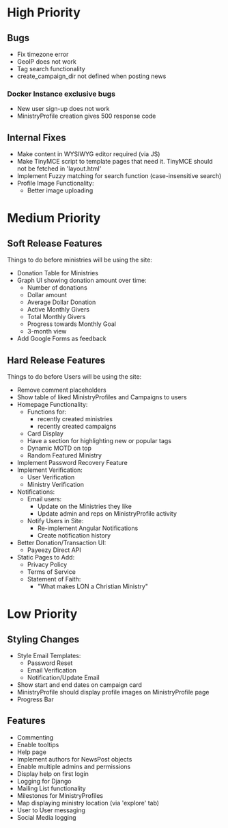 # High Priority
## Bugs
- Fix timezone error
- GeoIP does not work
- Tag search functionality
- create_campaign_dir not defined when posting news

### Docker Instance exclusive bugs
- New user sign-up does not work
- MinistryProfile creation gives 500 response code

## Internal Fixes
- Make content in WYSIWYG editor required (via JS)
- Make TinyMCE script to template pages that need it. TinyMCE should not be fetched in 'layout.html'
- Implement Fuzzy matching for search function (case-insensitive search)
- Profile Image Functionality:
    * Better image uploading


# Medium Priority 
## Soft Release Features
Things to do before ministries will be using the site:
- Donation Table for Ministries
- Graph UI showing donation amount over time:
    * Number of donations
    * Dollar amount
    * Average Dollar Donation
    * Active Monthly Givers
    * Total Monthly Givers
    * Progress towards Monthly Goal
    * 3-month view
- Add Google Forms as feedback


## Hard Release Features
Things to do before Users will be using the site:
- Remove comment placeholders
- Show table of liked MinistryProfiles and Campaigns to users
- Homepage Functionality:
    * Functions for:
        - recently created ministries
        - recently created campaigns
    * Card Display
    * Have a section for highlighting new or popular tags
    * Dynamic MOTD on top
    * Random Featured Ministry
- Implement Password Recovery Feature
- Implement Verification:
    * User Verification
    * Ministry Verification
- Notifications:
    * Email users:
        - Update on the Ministries they like
        - Update admin and reps on MinistryProfile activity
    * Notify Users in Site:
        - Re-implement Angular Notifications
        - Create notification history
- Better Donation/Transaction UI:
    * Payeezy Direct API
- Static Pages to Add:
    * Privacy Policy
    * Terms of Service
    * Statement of Faith:
        - "What makes LON a Christian Ministry"
    
    
    
# Low Priority
## Styling Changes
- Style Email Templates:
    * Password Reset
    * Email Verification
    * Notification/Update Email
- Show start and end dates on campaign card
- MinistryProfile should display profile images on MinistryProfile page
- Progress Bar

## Features
- Commenting
- Enable tooltips
- Help page
- Implement authors for NewsPost objects
- Enable multiple admins and permissions
- Display help on first login
- Logging for Django
- Mailing List functionality
- Milestones for MinistryProfiles
- Map displaying ministry location (via 'explore' tab)
- User to User messaging
- Social Media logging

